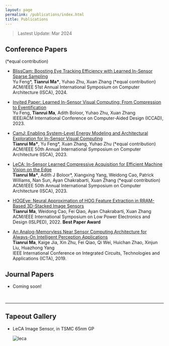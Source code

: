 ```yaml
---
layout: page
permalink: /publications/index.html
title: Publications
---
```


> Lastest Update: Mar 2024&nbsp;

## Conference Papers
(\*equal contribution)

- [BlissCam: Boosting Eye Tracking Efficiency with Learned In-Sensor Sparse Sampling](https://horizon-lab.org/pubs/isca24-blisscam.pdf)<br>Yu Feng\*, **Tianrui Ma\***, Yuhao Zhu, Xuan Zhang (\*equal contribution)<br>ACM/IEEE 51st Annual International Symposium on Computer Architecture (ISCA), 2024.

- [Invited Paper: Learned In-Sensor Visual Computing: From Compression to Eventification](https://horizon-lab.org/pubs/iccad23.pdf)<br>Yu Feng, **Tianrui Ma**, Adith Boloor, Yuhao Zhu, Xuan Zhang<br>IEEE/ACM International Conference on Computer-Aided Design (ICCAD), 2023.

- [CamJ: Enabling System-Level Energy Modeling and Architectural Exploration for In-Sensor Visual Computing](https://dl.acm.org/doi/abs/10.1145/3579371.3589064)<br>**Tianrui Ma\***, Yu Feng\*, Xuan Zhang, Yuhao Zhu (\*equal contribution)<br>ACM/IEEE 50th Annual International Symposium on Computer Architecture (ISCA), 2023.

- [LeCA: In-Sensor Learned Compressive Acquisition for Efficient Machine Vision on the Edge](https://dl.acm.org/doi/10.1145/3579371.3589089)<br>**Tianrui Ma\***, Adith J Boloor\*, Xiangxing Yang, Weidong Cao, Patrick Williams, Nan Sun, Ayan Chakrabarti, Xuan Zhang (\*equal contribution)<br>ACM/IEEE 50th Annual International Symposium on Computer Architecture (ISCA), 2023.

- [HOGEye: Neural Approximation of HOG Feature Extraction in RRAM-Based 3D-Stacked Image Sensors](https://dl.acm.org/doi/10.1145/3531437.3539706)<br>**Tianrui Ma**, Weidong Cao, Fei Qiao, Ayan Chakrabarti, Xuan Zhang<br>ACM/IEEE International Symposium on Low Power Electronics and Design (ISLPED), 2022. **Best Paper Award**

- [An Analog-Memoryless Near Sensor Computing Architecture for Always-On Intelligent Perception Applications](https://ieeexplore.ieee.org/abstract/document/9012906)<br>**Tianrui Ma**, Kaige Jia, Xin Zhu, Fei Qiao, Qi Wei, Huichan Zhao, Xinjun Liu, Huazhong Yang<br>IEEE International Conference on Integrated Circuits, Technologies and Applications (ICTA), 2019.


## Journal Papers

- Coming soon!

  <br>

---

## Tapeout Gallery

- LeCA Image Sensor, in TSMC 65nm GP<br>
  
  ![leca](images/leca.png)

  <br>


